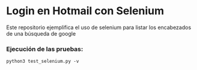 # Login en Hotmail con Selenium

Este repositorio ejemplifica el uso de selenium para listar los encabezados de
una búsqueda de google

### Ejecución de las pruebas:

```
python3 test_selenium.py -v
```
